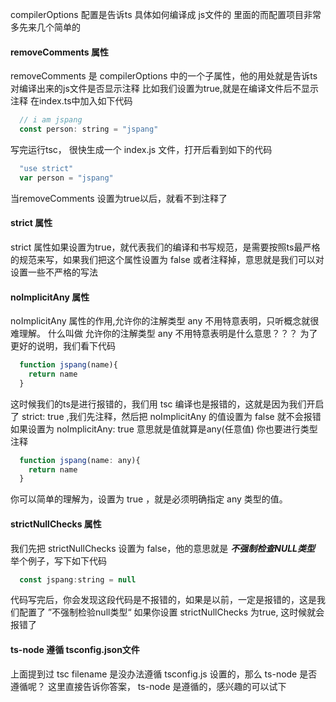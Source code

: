 <!--
 * @Author: gaoyuan
 * @Date: 2020-10-23 11:50:59
 * @LastEditors: gaoyuan
 * @LastEditTime: 2020-10-23 14:21:24
-->
compilerOptions 配置是告诉ts 具体如何编译成 js文件的
里面的而配置项目非常多先来几个简单的

#### removeComments 属性
removeComments 是 compilerOptions 中的一个子属性，他的用处就是告诉ts对编译出来的js文件是否显示注释
比如我们设置为true,就是在编译文件后不显示注释
在index.ts中加入如下代码
```javascript 
  // i am jspang
  const person: string = "jspang"
```
写完运行tsc， 很快生成一个 index.js 文件，打开后看到如下的代码
```javascript
  "use strict"
  var person = "jspang"
```
当removeComments 设置为true以后，就看不到注释了

#### strict 属性
strict 属性如果设置为true，就代表我们的编译和书写规范，是需要按照ts最严格的规范来写，如果我们把这个属性设置为
false 或者注释掉，意思就是我们可以对设置一些不严格的写法

#### noImplicitAny 属性
noImplicitAny 属性的作用,允许你的注解类型 any 不用特意表明，只听概念就很难理解。
什么叫做 允许你的注解类型 any 不用特意表明是什么意思？？？
为了更好的说明，我们看下代码
```javascript
  function jspang(name){
    return name
  }
```
这时候我们的ts是进行报错的，我们用 tsc 编译也是报错的，这就是因为我们开启了 strict: true ,我们先注释，然后把
noImplicitAny 的值设置为 false 就不会报错
如果设置为 noImplicitAny: true 意思就是值就算是any(任意值) 你也要进行类型注释
```javascript
  function jspang(name: any){
    return name
  }
```
你可以简单的理解为，设置为 true ，就是必须明确指定 any 类型的值。

#### strictNullChecks 属性
我们先把 strictNullChecks 设置为 false，他的意思就是 ***不强制检查NULL类型*** 
举个例子，写下如下代码
```javascript
  const jspang:string = null
```
代码写完后，你会发现这段代码是不报错的，如果是以前，一定是报错的，这是我们配置了 ”不强制检验null类型“
如果你设置 strictNullChecks 为true, 这时候就会报错了

#### ts-node 遵循 tsconfig.json文件 
上面提到过 tsc filename 是没办法遵循 tsconfig.js 设置的，那么 ts-node 是否遵循呢？
这里直接告诉你答案， ts-node 是遵循的，感兴趣的可以试下